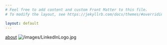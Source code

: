 ```yaml
---
# Feel free to add content and custom Front Matter to this file.
# To modify the layout, see https://jekyllrb.com/docs/themes/#overriding-theme-defaults

layout: default
---
```

[about](https://T5impact.github.io/about/)
![/images/LinkedInLogo.jpg](https://www.linkedin.com/in/luke-gamage-586550226/)
